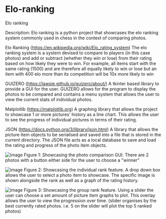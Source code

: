 # Elo-ranking
Elo ranking

Description:
Elo ranking is a python project that showcases the elo ranking system commonly used in chess in the context of comparing photos.

Elo Ranking (https://en.wikipedia.org/wiki/Elo_rating_system)
The elo ranking system is a system devised to compare to players (in this case photos) and add or subtract (whether they win or lose) from their rating based on how likely they were to win.
For example, all items start with the same rating (1500) and are therefore all equally likely to win or lose but an item with 400 elo more than its competition will be 10x more likely to win

GUIZERO (https://lawsie.github.io/guizero/about/) 
A tkinter based library to provide a GUI for the user.
GUIZERO allows for the program to display the photos to be compared and contains a menu system that allows the user to view the current stats of individual photos.

Matplotlib (https://matplotlib.org)
A graphing library that allows the project to showcase 1 or more pictures' history as a line chart.
This allows the user to see the progress of individual pictures in terms of their rating.

JSON (https://docs.python.org/3/library/json.html)
A library that allows the picture item objects to be serialised and saved into a file that is stored in the current directory.
The JSON file acts as a local database to save and load the rating and progress of the photo item objects.



![image](https://user-images.githubusercontent.com/70727546/212143466-9f73c320-77d6-41e1-a9fb-089af60216a6.jpeg)
Figure 1:
Showcasing the photo comparison GUI. There are 2 photos with a button either side for the user to choose a "winner"


![image](https://user-images.githubusercontent.com/70727546/212144929-02f00922-77dc-4ed1-b7ba-56949357f8c1.jpeg)
Figure 2:
Showcasing the individual rank feature. A drop down box allows the user to select a photo item to showcase. The specific image is shown alongside the rank as well as a graph of the rating history.


![image](https://user-images.githubusercontent.com/70727546/212143839-b99143ff-d743-4034-b4a7-c21365f28369.jpeg)
Figure 3:
Showcasing the group rank feature. Using a slider the user can choose a set amount of picture item graphs to plot. This overlay allows the user to view the progression over time. (slider organises by the best currently rated photos. i.e. 5 on the slider will plot the top 5 ranked photos)
